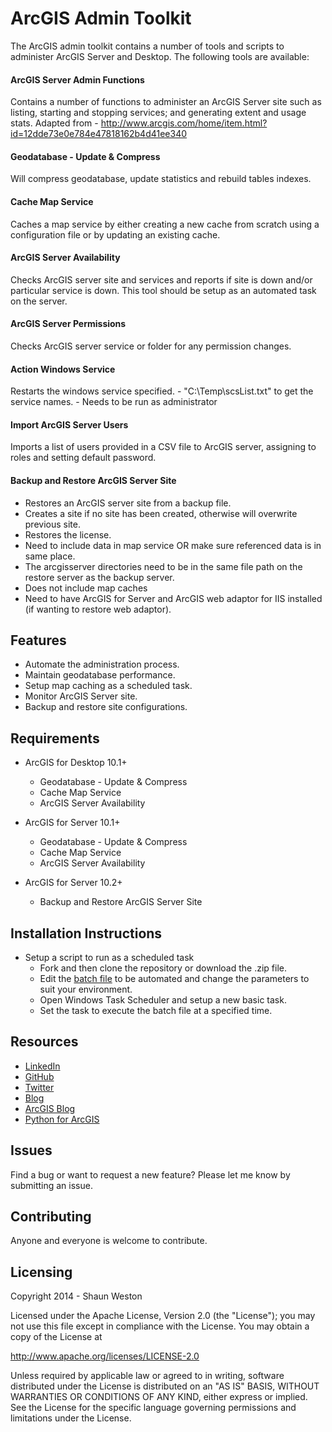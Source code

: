 # ArcGIS Admin Toolkit

The ArcGIS admin toolkit contains a number of tools and scripts to administer ArcGIS Server and Desktop. The following tools are available:

#### ArcGIS Server Admin Functions
Contains a number of functions to administer an ArcGIS Server site such as listing, starting and stopping services; and generating extent and usage stats. Adapted from - http://www.arcgis.com/home/item.html?id=12dde73e0e784e47818162b4d41ee340

#### Geodatabase - Update & Compress
Will compress geodatabase, update statistics and rebuild tables indexes. 

#### Cache Map Service
Caches a map service by either creating a new cache from scratch using a configuration file or by updating an existing cache.

#### ArcGIS Server Availability
Checks ArcGIS server site and services and reports if site is down and/or particular service is down. This tool should be setup as an automated task on the server.

#### ArcGIS Server Permissions
Checks ArcGIS server service or folder for any permission changes. 

#### Action Windows Service
Restarts the windows service specified.
	- "C:\Temp\scsList.txt" to get the service names.
	- Needs to be run as administrator

#### Import ArcGIS Server Users
Imports a list of users provided in a CSV file to ArcGIS server, assigning to roles and setting default password.

#### Backup and Restore ArcGIS Server Site
* Restores an ArcGIS server site from a backup file.
* Creates a site if no site has been created, otherwise will overwrite previous site. 
* Restores the license.
* Need to include data in map service OR make sure referenced data is in same place.
* The arcgisserver directories need to be in the same file path on the restore server as the backup server.
* Does not include map caches
* Need to have ArcGIS for Server and ArcGIS web adaptor for IIS installed (if wanting to restore web adaptor).


## Features

* Automate the administration process.
* Maintain geodatabase performance.
* Setup map caching as a scheduled task.
* Monitor ArcGIS Server site.
* Backup and restore site configurations.


## Requirements

* ArcGIS for Desktop 10.1+ 
	* Geodatabase - Update & Compress
	* Cache Map Service
	* ArcGIS Server Availability

* ArcGIS for Server 10.1+
	* Geodatabase - Update & Compress
	* Cache Map Service
	* ArcGIS Server Availability

* ArcGIS for Server 10.2+
	* Backup and Restore ArcGIS Server Site


## Installation Instructions

* Setup a script to run as a scheduled task
	* Fork and then clone the repository or download the .zip file. 
	* Edit the [batch file](/Examples) to be automated and change the parameters to suit your environment.
	* Open Windows Task Scheduler and setup a new basic task.
	* Set the task to execute the batch file at a specified time.


## Resources

* [LinkedIn](http://www.linkedin.com/in/sfweston)
* [GitHub](https://github.com/WestonSF)
* [Twitter](https://twitter.com/Westonelli)
* [Blog](http://westonelli.wordpress.com)
* [ArcGIS Blog](http://blogs.esri.com/esri/arcgis)
* [Python for ArcGIS](http://resources.arcgis.com/en/communities/python)


## Issues

Find a bug or want to request a new feature?  Please let me know by submitting an issue.


## Contributing

Anyone and everyone is welcome to contribute. 


## Licensing
Copyright 2014 - Shaun Weston

Licensed under the Apache License, Version 2.0 (the "License");
you may not use this file except in compliance with the License.
You may obtain a copy of the License at

   http://www.apache.org/licenses/LICENSE-2.0

Unless required by applicable law or agreed to in writing, software
distributed under the License is distributed on an "AS IS" BASIS,
WITHOUT WARRANTIES OR CONDITIONS OF ANY KIND, either express or implied.
See the License for the specific language governing permissions and
limitations under the License.
